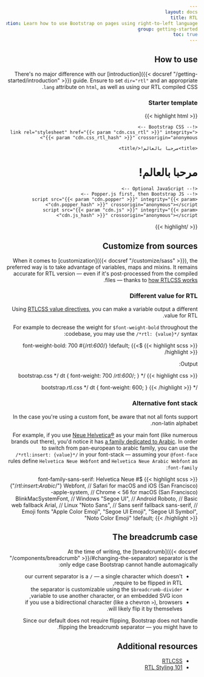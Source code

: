 ```yaml
---
layout: docs
title: RTL
description: Learn how to use Bootstrap on pages using right-to-left language.
group: getting-started
toc: true
---
```


## How to use

There's no major difference with our [introduction]({{< docsref "/getting-started/introduction" >}}) guide. Ensure to set `dir="rtl"` and an appropriate `lang` attribute on `html`, as well as using our RTL compiled CSS.

### Starter template

{{< highlight html >}}
<!doctype html>
<html lang="ar" dir="rtl">
  <head>
    <!-- Required meta tags -->
    <meta charset="utf-8">
    <meta name="viewport" content="width=device-width, initial-scale=1">

    <!-- Bootstrap CSS -->
    <link rel="stylesheet" href="{{< param "cdn.css_rtl" >}}" integrity="{{< param "cdn.css_rtl_hash" >}}" crossorigin="anonymous">

    <title>مرحبا بالعالم!</title>
  </head>
  <body>
    <h1>مرحبا بالعالم!</h1>

    <!-- Optional JavaScript -->
    <!-- Popper.js first, then Bootstrap JS -->
    <script src="{{< param "cdn.popper" >}}" integrity="{{< param "cdn.popper_hash" >}}" crossorigin="anonymous"></script>
    <script src="{{< param "cdn.js" >}}" integrity="{{< param "cdn.js_hash" >}}" crossorigin="anonymous"></script>
  </body>
</html>
{{< /highlight >}}

## Customize from sources

When it comes to [customization]({{< docsref "/customize/sass" >}}), the preferred way is to take advantage of variables, maps and mixins. It remains accurate for RTL version — even if it's post-processed from the compiled files — thanks to [how RTLCSS works](https://rtlcss.com/learn/getting-started/why-rtlcss/).

### Different value for RTL

Using [RTLCSS value directives](https://rtlcss.com/learn/usage-guide/value-directives/), you can make a variable output a different value for RTL.

For example to decrease the weight for `$font-weight-bold` throughout the codebase, you may use the `/*rtl: {value}*/` syntax:

{{< highlight scss >}}
$font-weight-bold: 700 #{/*rtl:600*/} !default;
{{< /highlight >}}

Output:

{{< highlight css >}}
/* bootstrap.css */
dt {
  font-weight: 700 /*rtl:600*/;
}

/* bootstrap.rtl.css */
dt {
  font-weight: 600;
}
{{< /highlight >}}

### Alternative font stack

In the case you're using a custom font, be aware that not all fonts support non-latin alphabet.

For example, if you use [Neue Helvetica®](https://www.linotype.com/1245395/neue-helvetica-family.html) as your main font (like numerous brands out there), you'd notice it has [a family dedicated to Arabic](https://www.linotype.com/670004/neue-helvetica-arabic-family.html). In order to switch from pan-european to arabic family, you can use the `/*rtl:insert: {value}*/` in your font-stack — assuming your `@font-face` rules define `Helvetica Neue Webfont` and `Helvetica Neue Arabic Webfont` as `font-family`:

{{< highlight scss >}}
$font-family-sans-serif:
  Helvetica Neue #{"/*rtl:insert:Arabic*/"} Webfont,
  // Safari for macOS and iOS (San Francisco)
  -apple-system,
  // Chrome < 56 for macOS (San Francisco)
  BlinkMacSystemFont,
  // Windows
  "Segoe UI",
  // Android
  Roboto,
  // Basic web fallback
  Arial,
  // Linux
  "Noto Sans",
  // Sans serif fallback
  sans-serif,
  // Emoji fonts
  "Apple Color Emoji", "Segoe UI Emoji", "Segoe UI Symbol", "Noto Color Emoji" !default;
{{< /highlight >}}

## The breadcrumb case

At the time of writing, the [breadcrumb]({{< docsref "/components/breadcrumb" >}}/#changing-the-separator) separator is the only edge case Bootstrap cannot handle automagically:

- our current separator is a `/` — a single character which doesn't require to be flipped in RTL,
- the separator is customizable using the `$breadcrumb-divider` variable to use another character, or an embedded SVG icon,
- if you use a bidirectional character (like a chevron `>`), browsers will likely flip it by themselves.

Since our default does not require flipping, Bootstrap does not handle flipping the breadcrumb separator — you might have to.

## Additional resources

- [RTLCSS](https://rtlcss.com/)
- [RTL Styling 101](https://rtlstyling.com/posts/rtl-styling)
